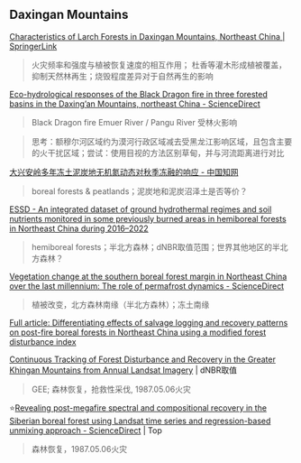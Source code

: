 
## Daxingan Mountains

[Characteristics of Larch Forests in Daxingan Mountains, Northeast China | SpringerLink](https://link.springer.com/chapter/10.1007/978-1-4020-9693-8_19)

> 火灾频率和强度与植被恢复速度的相互作用；
> 杜香等灌木形成植被覆盖，抑制天然林再生；烧毁程度差异对于自然再生的影响

[Eco-hydrological responses of the Black Dragon fire in three forested basins in the Daxing’an Mountains, northeast China - ScienceDirect](https://www.sciencedirect.com/science/article/pii/S1470160X22010962)

> Black Dragon fire
> Emuer River / Pangu River 受林火影响

> 思考：额穆尔河区域约为漠河行政区域减去受黑龙江影响区域，且包含主要的火干扰区域；尝试：使用目视的方法区别草甸，并与河流距离进行对比

[大兴安岭多年冻土泥炭地无机氮动态对秋季冻融的响应 - 中国知网](https://kns.cnki.net/kcms2/article/abstract?v=xEDmK2-VgJifg1Go7LZieWl4NJJtYRNPCwQGhzocadR2H1saW31bgsReaDg8KVXCQRZ5JtSbx3nVO9PJzHnyfvfQ5YZRvcOFuCP_B_cBQEbMzAenN1cIwCCi7a9l4gCXQNKwcBWH0lxteX0HwyRJKuwbfGB1i7sHEPAkS_KNG3qHxuhN9CBwwlZ6Vo-xNEQV&uniplatform=NZKPT&language=CHS)

> boreal forests & peatlands；泥炭地和泥炭沼泽土是否等价？

[ESSD - An integrated dataset of ground hydrothermal regimes and soil nutrients monitored in some previously burned areas in hemiboreal forests in Northeast China during 2016–2022](https://essd.copernicus.org/articles/16/5009/2024/)

> hemiboreal forests；半北方森林；dNBR取值范围；世界其他地区的半北方森林？

[Vegetation change at the southern boreal forest margin in Northeast China over the last millennium: The role of permafrost dynamics - ScienceDirect](https://www.sciencedirect.com/science/article/pii/S0031018220304041)

> 植被改变，北方森林南缘（半北方森林）；冻土南缘

[Full article: Differentiating effects of salvage logging and recovery patterns on post-fire boreal forests in Northeast China using a modified forest disturbance index](https://www.tandfonline.com/doi/full/10.1080/15481603.2023.2188674)

[Continuous Tracking of Forest Disturbance and Recovery in the Greater Khingan Mountains from Annual Landsat Imagery](https://www.mdpi.com/2072-4292/15/22/5426) | dNBR取值

> GEE; 森林恢复，抢救性采伐, 1987.05.06火灾

⭐[Revealing post-megafire spectral and compositional recovery in the Siberian boreal forest using Landsat time series and regression-based unmixing approach - ScienceDirect](https://www.sciencedirect.com/science/article/pii/S0034425724003250) | Top

> 森林恢复，1987.05.06火灾

